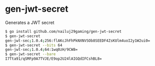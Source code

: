 # gen-jwt-secret
Generates a JWT secret
```bash
$ go install github.com/nailuj29gaming/gen-jwt-secret
$ gen-jwt-secret
gen-jwt-sec;1.0.4;256:flAKcJhFhPkNXNVSOb8SEEDF4ZsKUlm4uoI2y1W2ui0=
$ gen-jwt-secret --bits 64
gen-jwt-sec;1.0.4;64:1wq0zH/9CW8=
$ gen-jwt-secret --bare
I7Tta91/qSMFp9A7TVJE/E9op2U24lAIGQdIFCshBL8=
```
